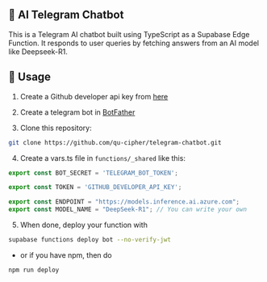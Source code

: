 ## 🤖 AI Telegram Chatbot 
This is a Telegram AI chatbot built using TypeScript as a Supabase Edge Function. It responds to user queries by fetching answers from an AI model like Deepseek-R1.


## 👾 Usage
1. Create a Github developer api key from [here](https://github.com/settings/tokens)

2. Create a telegram bot in [BotFather](https://t.me/BotFather)

3. Clone this repository:
```bash
git clone https://github.com/qu-cipher/telegram-chatbot.git
``` 

4. Create a vars.ts file in `functions/_shared` like this:

```ts
export const BOT_SECRET = 'TELEGRAM_BOT_TOKEN';

export const TOKEN = 'GITHUB_DEVELOPER_API_KEY';

export const ENDPOINT = "https://models.inference.ai.azure.com";
export const MODEL_NAME = "DeepSeek-R1"; // You can write your own
```
5. When done, deploy your function with
```bash
supabase functions deploy bot --no-verify-jwt
```
* or if you have npm, then do
```bash
npm run deploy
```
